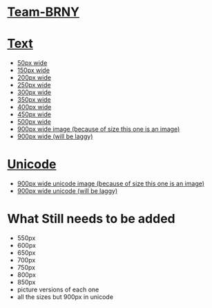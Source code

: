 # [Team-BRNY](https://team-brny.github.io/Team-BRNY/)

<meta name="viewport" content="width=device-width, initial-scale=1.0">
<link rel="shortcut icon" type="image/png" href="https://team-brny.github.io/Team-BRNY/favicon.ico">

# <a href="#text"><span name="text">Text</span></a>

* [50px wide](https://team-brny.github.io/Team-BRNY/ASCII-Team_BRNY_logo_50.html)
* [150px wide](https://team-brny.github.io/Team-BRNY/ASCII-Team_BRNY_logo_150.html)
* [200px wide](https://team-brny.github.io/Team-BRNY/ASCII-Team_BRNY_logo_200.html)
* [250px wide](https://team-brny.github.io/Team-BRNY/ASCII-Team_BRNY_logo_250.html)
* [300px wide](https://team-brny.github.io/Team-BRNY/ASCII-Team_BRNY_logo_300.html)
* [350px wide](https://team-brny.github.io/Team-BRNY/ASCII-Team_BRNY_logo_350.html)
* [400px wide](https://team-brny.github.io/Team-BRNY/ASCII-Team_BRNY_logo_400.html)
* [450px wide](https://team-brny.github.io/Team-BRNY/ASCII-Team_BRNY_logo_450.html)
* [500px wide](https://team-brny.github.io/Team-BRNY/ASCII-Team_BRNY_logo_500.html)
* <a href="https://team-brny.github.io/Team-BRNY/ASCII-Team_BRNY_logo_900.png" target="_blank">900px wide image (because of size this one is an image)</a>
* [900px wide (will be laggy)](https://team-brny.github.io/Team-BRNY/ASCII-Team_BRNY_logo_900.html)

# <a href="#unicode"><span name="unicode">Unicode</span></a>

* <a href="https://team-brny.github.io/Team-BRNY/ASCII-Team_BRNY_logo_900_unicode.png" target="_blank">900px wide unicode image (because of size this one is an image)</a>
* [900px wide unicode (will be laggy)](https://team-brny.github.io/Team-BRNY/ASCII-Team_BRNY_logo_900_unicode.html)


# What Still needs to be added

* 550px
* 600px
* 650px
* 700px
* 750px
* 800px
* 850px
* picture versions of each one
* all the sizes but 900px in unicode
